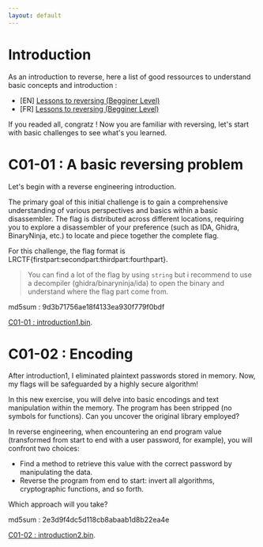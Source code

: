 ```yaml
---
layout: default
---
```


# Introduction

As an introduction to reverse, here a list of good ressources to understand basic concepts and introduction : 

- [EN] [Lessons to reversing (Begginer Level)](https://0xinfection.github.io/reversing/)
- [FR] [Lessons to reversing (Begginer Level)](https://reverse.zip/categories/introduction-au-reverse/)

If you readed all, congratz ! 
Now you are familiar with reversing, let's start with basic challenges to see what's you learned.

# C01-01 : A basic reversing problem

Let's begin with a reverse engineering introduction.

The primary goal of this initial challenge is to gain a comprehensive understanding of various perspectives and basics within a basic disassembler. The flag is distributed across different locations, requiring you to explore a disassembler of your preference (such as IDA, Ghidra, BinaryNinja, etc.) to locate and piece together the complete flag.

For this challenge, the flag format is LRCTF{firstpart:secondpart:thirdpart:fourthpart}.

> You can find a lot of the flag by using `string` but i recommend to use a decompiler (ghidra/binaryninja/ida) to open the binary and understand where the flag part come from.

md5sum : 9d3b71756ae18f4133ea930f779f0bdf

[C01-01 : introduction1.bin](/assets/module/c01/01/introduction1.bin).

# C01-02 : Encoding

After introduction1, I eliminated plaintext passwords stored in memory. Now, my flags will be safeguarded by a highly secure algorithm!

In this new exercise, you will delve into basic encodings and text manipulation within the memory. The program has been stripped (no symbols for functions). Can you uncover the original library employed?

In reverse engineering, when encountering an end program value (transformed from start to end with a user password, for example), you will confront two choices:

- Find a method to retrieve this value with the correct password by manipulating the data.
- Reverse the program from end to start: invert all algorithms, cryptographic functions, and so forth.

Which approach will you take?

md5sum : 2e3d9f4dc5d118cb8abaab1d8b22ea4e

[C01-02 : introduction2.bin](/assets/module/c01/02/introduction2.bin).

